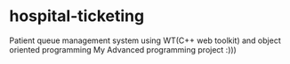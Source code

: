 # hospital-ticketing
Patient queue management system using WT(C++ web toolkit) and object oriented programming 
My Advanced programming project :)))
